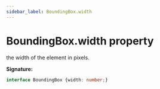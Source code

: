 ```yaml
---
sidebar_label: BoundingBox.width
---
```

# BoundingBox.width property

the width of the element in pixels.

**Signature:**

```typescript
interface BoundingBox {width: number;}
```
